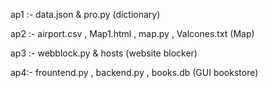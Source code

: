 ap1 :- data.json & pro.py  (dictionary)



ap2 :- airport.csv , Map1.html , map.py , Valcones.txt  (Map)


ap3 :- webblock.py & hosts  (website blocker)


ap4:- frountend.py , backend.py , books.db  (GUI bookstore)
